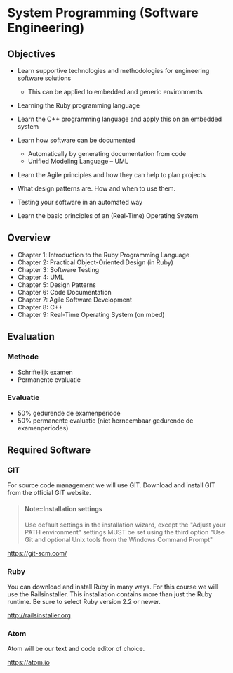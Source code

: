 # System Programming \(Software Engineering\)

## Objectives

* Learn supportive technologies and methodologies for engineering software solutions
  * This can be applied to embedded and generic environments

* Learning the Ruby programming language
* Learn the C++ programming language and apply this on an embedded system
* Learn how software can be documented
  * Automatically by generating documentation from code
  * Unified Modeling Language – UML

* Learn the Agile principles and how they can help to plan projects
* What design patterns are. How and when to use them.
* Testing your software in an automated way
* Learn the basic principles of an \(Real-Time\) Operating System

## Overview

* Chapter 1: Introduction to the Ruby Programming Language
* Chapter 2: Practical Object-Oriented Design \(in Ruby\)
* Chapter 3: Software Testing
* Chapter 4: UML
* Chapter 5: Design Patterns
* Chapter 6: Code Documentation
* Chapter 7: Agile Software Development
* Chapter 8: C++
* Chapter 9: Real-Time Operating System \(on mbed\)

## Evaluation

### Methode

* Schriftelijk examen
* Permanente evaluatie

### Evaluatie

* 50% gedurende de examenperiode
* 50% permanente evaluatie \(niet herneembaar gedurende de examenperiodes\)

## Required Software

### GIT

For source code management we will use GIT. Download and install GIT from the official GIT website.

> #### Note::Installation settings
> 
> Use default settings in the installation wizard, except the "Adjust your PATH environment" settings MUST be set using the third option "Use Git and optional Unix tools from the Windows Command Prompt"

[https:\/\/git-scm.com\/](https://git-scm.com/)

### Ruby

You can download and install Ruby in many ways. For this course we will use the Railsinstaller. This installation contains more than just the Ruby runtime. Be sure to select Ruby version 2.2 or newer.

[http:\/\/railsinstaller.org](http://railsinstaller.org)

### Atom

Atom will be our text and code editor of choice.

[https:\/\/atom.io](https://atom.io)



